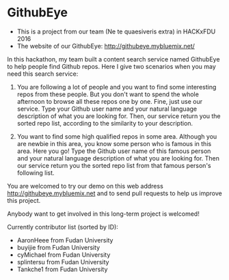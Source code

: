 # GithubEye

* This is a project from our team (Ne te quaesiveris extra) in HACKxFDU 2016
* The website of our GithubEye:  http://githubeye.mybluemix.net/

In this hackathon, my team built a content search service named GithubEye to 
help people find Github repos. Here I give two scenarios when you may need 
this search service: 

1. You are following a lot of people and you want to find some interesting repos
from these people. But you don't want to spend the whole afternoon to browse
all these repos one by one. Fine, just use our service. Type your Github user name 
and your natural language description of what you are looking for. Then, our service 
return you the sorted repo list, according to the similarity to your description.

2. You want to find some high qualified repos in some area. Although you are newbie
in this area, you know some person who is famous in this area. Here you go! Type 
the Github user name of this famous person and your natural language description of 
what you are looking for. Then our service return you the sorted repo list from that 
famous person's following list.

You are welcomed to try our demo on this web address <http://githubeye.mybluemix.net> 
and to send pull requests to help us improve this project. 

Anybody want to get involved in this long-term project is welcomed!

Currently contributor list (sorted by ID):

* AaronHeee from Fudan University
* buyijie from Fudan University
* cyMichael from Fudan University
* splintersu from Fudan University
* Tankche1 from Fudan University
